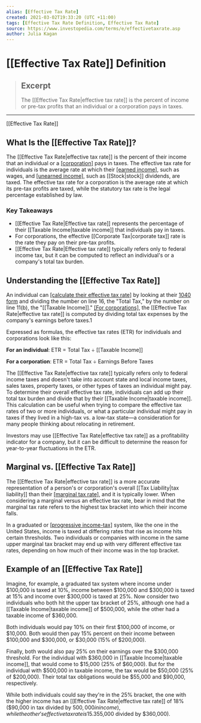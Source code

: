 ```yaml
---
alias: [Effective Tax Rate]
created: 2021-03-02T19:33:20 (UTC +11:00)
tags: [Effective Tax Rate Definition, Effective Tax Rate]
source: https://www.investopedia.com/terms/e/effectivetaxrate.asp
author: Julia Kagan
---
```


# [[Effective Tax Rate]] Definition

> ## Excerpt
> The [[Effective Tax Rate|effective tax rate]] is the percent of income or pre-tax profits that an individual or a corporation pays in taxes.

---

[[Effective Tax Rate]]
## What Is the [[Effective Tax Rate]]?

The [[Effective Tax Rate|effective tax rate]] is the percent of their income that an individual or a [[corporation]](https://www.investopedia.com/terms/c/corporation.asp) pays in taxes. The effective tax rate for individuals is the average rate at which their [[earned income]](https://www.investopedia.com/terms/e/earnedincome.asp), such as wages, and [[unearned income]](https://www.investopedia.com/terms/u/unearnedincome.asp), such as [[Stock|stock]] dividends, are taxed. The effective tax rate for a corporation is the average rate at which its pre-tax profits are taxed, while the statutory tax rate is the legal percentage established by law.

### Key Takeaways

-   [[Effective Tax Rate|Effective tax rate]] represents the percentage of their [[Taxable Income|taxable income]] that individuals pay in taxes.
-   For corporations, the effective [[Corporate Tax|corporate tax]] rate is the rate they pay on their pre-tax profits.
-   [[Effective Tax Rate|Effective tax rate]] typically refers only to federal income tax, but it can be computed to reflect an individual's or a company's total tax burden.

## Understanding the [[Effective Tax Rate]]

An individual can [[calculate their effective tax rate]](https://www.investopedia.com/ask/answers/102714/how-are-effective-tax-rates-calculated-income-statements.asp) by looking at their [1040 form](https://www.investopedia.com/terms/1/1040.asp) and dividing the number on line 16, the "Total Tax," by the number on line 11(b), the "[[Taxable Income]]." [[For corporations]](https://www.investopedia.com/ask/answers/102714/how-are-effective-tax-rates-calculated-income-statements.asp), the [[Effective Tax Rate|effective tax rate]] is computed by dividing total tax expenses by the company's earnings before taxes.1

Expressed as formulas, the effective tax rates (ETR) for individuals and corporations look like this:

 **For an individual**: ETR = Total Tax ÷ [[Taxable Income]]

 **For a corporation**: ETR = Total Tax ÷ Earnings Before Taxes 

The [[Effective Tax Rate|effective tax rate]] typically refers only to federal income taxes and doesn't take into account state and local income taxes, sales taxes, property taxes, or other types of taxes an individual might pay. To determine their overall effective tax rate, individuals can add up their total tax burden and divide that by their [[Taxable Income|taxable income]]. This calculation can be useful when trying to compare the effective tax rates of two or more individuals, or what a particular individual might pay in taxes if they lived in a high-tax vs. a low-tax state—a consideration for many people thinking about relocating in retirement.

Investors may use [[Effective Tax Rate|effective tax rate]] as a profitability indicator for a company, but it can be difficult to determine the reason for year-to-year fluctuations in the ETR.

## Marginal vs. [[Effective Tax Rate]]

The [[Effective Tax Rate|effective tax rate]] is a more accurate representation of a person's or corporation's overall [[Tax Liability|tax liability]] than their [[marginal tax rate]](https://www.investopedia.com/terms/m/marginaltaxrate.asp), and it is typically lower. When considering a marginal versus an effective tax rate, bear in mind that the marginal tax rate refers to the highest tax bracket into which their income falls.

In a graduated or [[progressive income-tax]](https://www.investopedia.com/terms/p/progressivetax.asp) system, like the one in the United States, income is taxed at differing rates that rise as income hits certain thresholds. Two individuals or companies with income in the same upper marginal tax bracket may end up with very different effective tax rates, depending on how much of their income was in the top bracket.

## Example of an [[Effective Tax Rate]]

Imagine, for example, a graduated tax system where income under $100,000 is taxed at 10%, income between $100,000 and $300,000 is taxed at 15% and income over $300,000 is taxed at 25%. Now consider two individuals who both hit the upper tax bracket of 25%, although one had a [[Taxable Income|taxable income]] of $500,000, while the other had a taxable income of $360,000.

Both individuals would pay 10% on their first $100,000 of income, or $10,000. Both would then pay 15% percent on their income between $100,000 and $300,000, or $30,000 (15% of $200,000).

Finally, both would also pay 25% on their earnings over the $300,000 threshold. For the individual with $360,000 in [[Taxable Income|taxable income]], that would come to $15,000 (25% of $60,000). But for the individual with $500,000 in taxable income, the tax would be $50,000 (25% of $200,000). Their total tax obligations would be $55,000 and $90,000, respectively.

While both individuals could say they're in the 25% bracket, the one with the higher income has an [[Effective Tax Rate|effective tax rate]] of 18% ($90,000 in tax divided by $500,000 in income), while the other's effective tax rate is 15.3% ($55,000 divided by $360,000).
